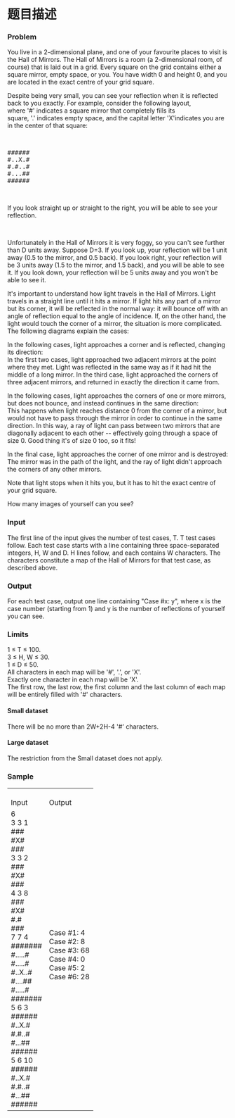 # 题目描述


<h3>
	Problem
</h3>
<p>
	You live in a 2-dimensional plane, and one of your favourite places to visit is the Hall of Mirrors. The Hall of Mirrors is a room (a 2-dimensional room, of course) that is laid out in a grid. Every square on the grid contains either a square mirror, empty space, or you. You have width 0 and height 0, and you are located in the exact centre of your grid square.
</p>
<p>
	Despite being very small, you can see your reflection when it is reflected back to you exactly. For example, consider the following layout, where &#39;#&#39; indicates a square mirror that completely fills its square, &#39;.&#39; indicates empty space, and the capital letter &#39;X&#39;indicates you are in the center of that square:
</p>
<p>
	<br/>
</p>
<pre class="prettyprint">######
#..X.#
#.#..#
#...##
######</pre>
<p>
	<br/>
</p>
If you look straight up or straight to the right, you will be able to see your reflection.
<p>
	<br/>
</p>
<p>
	Unfortunately in the Hall of Mirrors it is very foggy, so you can&#39;t see further than D units away. Suppose D=3. If you look up, your reflection will be 1 unit away (0.5 to the mirror, and 0.5 back). If you look right, your reflection will be 3 units away (1.5 to the mirror, and 1.5 back), and you will be able to see it. If you look down, your reflection will be 5 units away and you won&#39;t be able to see it.
</p>
<p>
	It&#39;s important to understand how light travels in the Hall of Mirrors. Light travels in a straight line until it hits a mirror. If light hits any part of a mirror but its corner, it will be reflected in the normal way: it will bounce off with an angle of reflection equal to the angle of incidence. If, on the other hand, the light would touch the corner of a mirror, the situation is more complicated. The following diagrams explain the cases:
</p>
<p>
	In the following cases, light approaches a corner and is reflected, changing its direction: <br/>
<img src="/cogs/images/upload/image/20120415/20120415094056_11941.png" alt=""/><br/>
In the first two cases, light approached two adjacent mirrors at the point where they met. Light was reflected in the same way as if it had hit the middle of a long mirror. In the third case, light approached the corners of three adjacent mirrors, and returned in exactly the direction it came from.
</p>
<p>
	In the following cases, light approaches the corners of one or more mirrors, but does not bounce, and instead continues in the same direction: <br/>
<img src="/cogs/images/upload/image/20120415/20120415094104_44100.png" alt=""/><br/>
This happens when light reaches distance 0 from the corner of a mirror, but would not have to pass through the mirror in order to continue in the same direction. In this way, a ray of light can pass between two mirrors that are diagonally adjacent to each other -- effectively going through a space of size 0. Good thing it&#39;s of size 0 too, so it fits!
</p>
<p>
	In the final case, light approaches the corner of one mirror and is destroyed: <br/>
<img src="/cogs/images/upload/image/20120415/20120415094112_80457.png" alt=""/><br/>
The mirror was in the path of the light, and the ray of light didn&#39;t approach the corners of any other mirrors.
</p>
<p>
	Note that light stops when it hits you, but it has to hit the exact centre of your grid square.
</p>
<p>
	How many images of yourself can you see?
</p>
<h3>
	Input
</h3>
<p>
	The first line of the input gives the number of test cases, T. T test cases follow. Each test case starts with a line containing three space-separated integers, H, W and D. H lines follow, and each contains W characters. The characters constitute a map of the Hall of Mirrors for that test case, as described above.
</p>
<h3>
	Output
</h3>
<p>
	For each test case, output one line containing &#34;Case #x: y&#34;, where x is the case number (starting from 1) and y is the number of reflections of yourself you can see.
</p>
<h3>
	Limits
</h3>
<p>
	1 ≤ T ≤ 100.<br/>
3 ≤ H, W ≤ 30.<br/>
1 ≤ D ≤ 50.<br/>
All characters in each map will be &#39;#&#39;, &#39;.&#39;, or &#39;X&#39;.<br/>
Exactly one character in each map will be &#39;X&#39;.<br/>
The first row, the last row, the first column and the last column of each map will be entirely filled with &#39;#&#39; characters.
</p>
<h4>
	Small dataset
</h4>
<p>
	There will be no more than 2W+2H-4 &#39;#&#39; characters.
</p>
<h4>
	Large dataset
</h4>
<p>
	The restriction from the Small dataset does not apply.
</p>
<h3>
	Sample
</h3>
<div>
	<table>
		<tbody>
			<tr>
				<td>
					<br/>
Input <br/>
				</td>
				<td>
					<br/>
Output <br/>
				</td>
			</tr>
			<tr>
				<td>
					6<br/>
3 3 1<br/>
###<br/>
#X#<br/>
###<br/>
3 3 2<br/>
###<br/>
#X#<br/>
###<br/>
4 3 8<br/>
###<br/>
#X#<br/>
#.#<br/>
###<br/>
7 7 4<br/>
#######<br/>
#.....#<br/>
#.....#<br/>
#..X..#<br/>
#....##<br/>
#.....#<br/>
#######<br/>
5 6 3<br/>
######<br/>
#..X.#<br/>
#.#..#<br/>
#...##<br/>
######<br/>
5 6 10<br/>
######<br/>
#..X.#<br/>
#.#..#<br/>
#...##<br/>
######<br/>
				</td>
				<td>
					Case #1: 4<br/>
Case #2: 8<br/>
Case #3: 68<br/>
Case #4: 0<br/>
Case #5: 2<br/>
Case #6: 28<br/>
<br/>
				</td>
			</tr>
		</tbody>
	</table>
</div>
